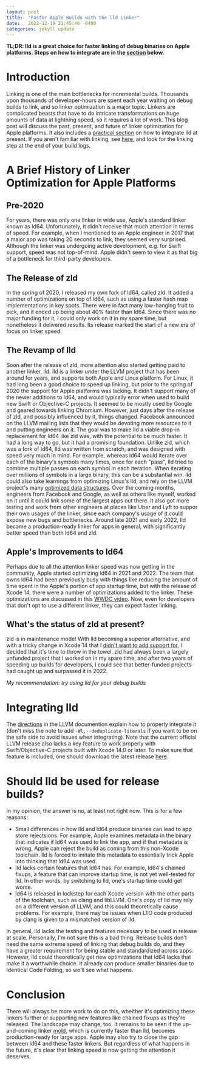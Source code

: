 ```yaml
---
layout: post
title:  "Faster Apple Builds with the lld Linker"
date:   2022-12-19 21:45:46 -0400
categories: jekyll update
---
```


**TL;DR: lld is a great choice for faster linking of debug binaries on Apple platforms. Steps on how to integrate are in the [section](#integrating-lld) below.**


# Introduction

Linking is one of the main bottlenecks for incremental builds. Thousands upon thousands of developer-hours are spent each year waiting on debug builds to link, and so linker optimization is a major topic. Linkers are complicated beasts that have to do intricate transformations on huge amounts of data at lightning speed, so it requires a lot of work. This blog post will discuss the past, present, and future of linker optimization for Apple platforms. It also includes a [practical section](#integrating-lld) on how to integrate lld at present. If you aren't familiar with linking, see [here](https://stackoverflow.com/questions/3322911/what-do-linkers-do), and look for the linking step at the end of your build logs.

# A Brief History of Linker Optimization for Apple Platforms

## Pre-2020

For years, there was only one linker in wide use, Apple's standard linker known as ld64. Unfortunately, it didn't receive that much attention in terms of speed. For example, when I mentioned to an Apple engineer in 2017 that a major app was taking 20 seconds to link, they seemed very surprised. Although the linker was undergoing active development, e.g. for Swift support, speed was not top-of-mind. Apple didn't seem to view it as that big of a bottleneck for third-party developers.

## The Release of zld

In the spring of 2020, I released my own fork of ld64, called zld. It added a number of optimizations on top of ld64, such as using a faster hash map implementations in key spots. There were in fact many low-hanging fruit to pick, and it ended up being about 40% faster than ld64. Since there was no major funding for it, I could only work on it in my spare time, but nonetheless it delivered results. Its release marked the start of a new era of focus on linker speed.

## The Revamp of lld

Soon after the release of zld, more attention also started getting paid to another linker, lld. lld is a linker under the LLVM project that has been around for years, and supports both Apple and Linux platform. For Linux, it had long been a good choice to speed up linking, but prior to the spring of 2020 the support for Apple platforms was lacking. It didn't support many of the newer additions to ld64, and would typically error when used to build new Swift or Objective-C projects. It seemed to be mostly used by Google and geared towards linking Chromium. However, just days after the release of zld, and possibly influenced by it, things changed. Facebook announced on the LLVM mailing lists that they would be devoting more resources to it and putting engineers on it. The goal was to make lld a viable drop-in replacement for ld64 like zld was, with the potential to be much faster. It had a long way to go, but it had a promising foundation. Unlike zld, which was a fork of ld64, lld was written from scratch, and was designed with speed very much in mind. For example, whereas ld64 would iterate over each of the binary's symbols many times, once for each "pass", lld tried to combine multiple passes on each symbol in each iteration. When iterating over millions of symbols in a large binary, this can be a substantial win. lld could also take learnings from optimizing Linux's lld, and rely on the LLVM project's many [optimized data structures](https://llvm.org/docs/ProgrammersManual.html#picking-the-right-data-structure-for-a-task). Over the coming months, engineers from Facebook and Google, as well as others like myself, worked on it until it could link some of the largest apps out there. It also got more testing and work from other engineers at places like Uber and Lyft to suppor their own usages of the linker, since each company's usage of it could expose new bugs and bottlenecks. Around late 2021 and early 2022, lld became a production-ready linker for apps in general, with significantly better speed than both ld64 and zld.

## Apple's Improvements to ld64

Perhaps due to all the attention linker speed was now getting in the community, Apple started optimizing ld64 in 2021 and 2022. The team that owns ld64 had been previously busy with things like reducing the amount of time spent in the Apple's portion of app startup time, but with the release of Xcode 14, there were a number of optimizations added to the linker. These optimizations are discussed in this [WWDC video](https://developer.apple.com/videos/play/wwdc2022/110362/). Now, even for developers that don't opt to use a different linker, they can expect faster linking.

## What's the status of zld at present?

zld is in maintenance mode! With lld becoming a superior alternative, and with a tricky change in Xcode 14 that I [didn't want to add support for](https://github.com/michaeleisel/zld/issues/113), I decided that it's time to throw in the towel. zld had always been a largely unfunded project that I worked on in my spare time, and after two years of speeding up builds for developers, I could see that better-funded projects had caught up and surpassed it in 2022.

*My recommendation: try using lld for your debug builds*

# Integrating lld

The [directions](https://lld.llvm.org/MachO/index.html) in the LLVM documention explain how to properly integrate it (don't miss the note to add `-Wl,--deduplicate-literals` if you want to be on the safe side to avoid issues when integrating). Note that the current official LLVM release also lacks a key feature to work properly with Swift/Objective-C projects built with Xcode 14.0 or later. To make sure that feature is included, one should download the latest release [here](https://github.com/keith/ld64.lld/releases).

# Should lld be used for release builds?

In my opinion, the answer is no, at least not right now. This is for a few reasons:
- Small differences in how lld and ld64 produce binaries can lead to app store rejectsions. For example, Apple examines metadata in the binary that indicates if ld64 was used to link the app, and if that metadata is wrong, Apple can reject the build as coming from this non-Xcode toolchain. lld is forced to imitate this metadata to essentially trick Apple into thinking that ld64 was used.
- lld lacks certain features that ld64 has. For example, ld64's chained fixups, a feature that can improve startup time, is not yet well-tested for lld. In other words, by switching to lld, one's startup time could get worse.
- ld64 is released in lockstep for each Xcode version with the other parts of the toolchain, such as clang and libLLVM. One's copy of lld may rely on a different version of LLVM, and this could theoretically cause problems. For example, there may be issues when LTO code produced by clang is given to a mismatched version of lld.

In general, lld lacks the testing and features necessary to be used in release at scale. Personally, I'm not sure this is a bad thing. Release builds don't need the same extreme speed of linking that debug builds do, and they have a greater requirement for being stable and standardized across apps. However, lld could theoretically get new optimizations that ld64 lacks that make it a worthwhile choice. It already can produce smaller binaries due to Identical Code Folding, so we'll see what happens.

# Conclusion

There will always be more work to do on this, wheither it's optimizing these linkers further or supporting new features like chained fixups as they're released. The landscape may change, too. It remains to be seen if the up-and-coming linker [mold](https://github.com/rui314/mold), which is currently faster than lld, becomes production-ready for large apps. Apple may also try to close the gap between ld64 and these faster linkers. But regardless of what happens in the future, it's clear that linking speed is now getting the attention it deserves.
